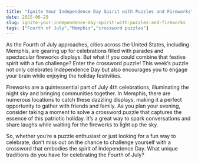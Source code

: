 ```yaml
---
title: "Ignite Your Independence Day Spirit with Puzzles and Fireworks"
date: 2025-06-29
slug: ignite-your-independence-day-spirit-with-puzzles-and-fireworks
tags: ["Fourth of July","Memphis","crossword puzzles"]
---
```


As the Fourth of July approaches, cities across the United States, including Memphis, are gearing up for celebrations filled with parades and spectacular fireworks displays. But what if you could combine that festive spirit with a fun challenge? Enter the crossword puzzle! This week’s puzzle not only celebrates Independence Day but also encourages you to engage your brain while enjoying the holiday festivities.

Fireworks are a quintessential part of July 4th celebrations, illuminating the night sky and bringing communities together. In Memphis, there are numerous locations to catch these dazzling displays, making it a perfect opportunity to gather with friends and family. As you plan your evening, consider taking a moment to solve a crossword puzzle that captures the essence of this patriotic holiday. It’s a great way to spark conversations and share laughs while waiting for the fireworks to light up the sky.

So, whether you’re a puzzle enthusiast or just looking for a fun way to celebrate, don’t miss out on the chance to challenge yourself with a crossword that embodies the spirit of Independence Day. What unique traditions do you have for celebrating the Fourth of July?